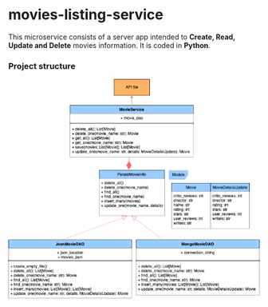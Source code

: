 # movies-listing-service

This microservice consists of a server app intended to **Create, Read, Update and Delete** movies information. 
It is coded in **Python**.<br />

### Project structure
![alt text](https://github.com/hv-leo/movies-listing-service/blob/main/docs/listing_movie_service.png?raw=true)


